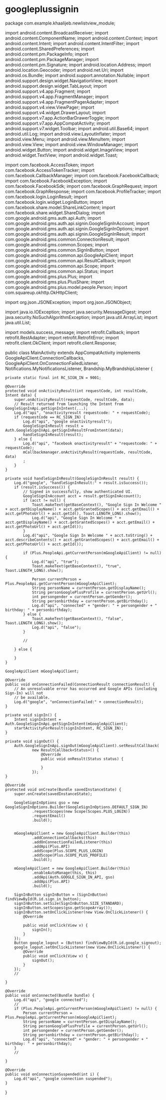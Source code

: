 # googleplussignin

package com.example.khaalijeb.newlistview_module;

import android.content.BroadcastReceiver;
import android.content.ComponentName;
import android.content.Context;
import android.content.Intent;
import android.content.IntentFilter;
import android.content.SharedPreferences;
import android.content.pm.PackageInfo;
import android.content.pm.PackageManager;
import android.content.pm.Signature;
import android.location.Address;
import android.location.Geocoder;
import android.net.Uri;
import android.os.Bundle;
import android.support.annotation.Nullable;
import android.support.design.widget.NavigationView;
import android.support.design.widget.TabLayout;
import android.support.v4.app.Fragment;
import android.support.v4.app.FragmentManager;
import android.support.v4.app.FragmentPagerAdapter;
import android.support.v4.view.ViewPager;
import android.support.v4.widget.DrawerLayout;
import android.support.v7.app.ActionBarDrawerToggle;
import android.support.v7.app.AppCompatActivity;
import android.support.v7.widget.Toolbar;
import android.util.Base64;
import android.util.Log;
import android.view.LayoutInflater;
import android.view.Menu;
import android.view.MenuItem;
import android.view.View;
import android.view.WindowManager;
import android.widget.Button;
import android.widget.ImageView;
import android.widget.TextView;
import android.widget.Toast;

import com.facebook.AccessToken;
import com.facebook.AccessTokenTracker;
import com.facebook.CallbackManager;
import com.facebook.FacebookCallback;
import com.facebook.FacebookException;
import com.facebook.FacebookSdk;
import com.facebook.GraphRequest;
import com.facebook.GraphResponse;
import com.facebook.ProfileTracker;
import com.facebook.login.LoginResult;
import com.facebook.login.widget.LoginButton;
import com.facebook.share.model.ShareLinkContent;
import com.facebook.share.widget.ShareDialog;
import com.google.android.gms.auth.api.Auth;
import com.google.android.gms.auth.api.signin.GoogleSignInAccount;
import com.google.android.gms.auth.api.signin.GoogleSignInOptions;
import com.google.android.gms.auth.api.signin.GoogleSignInResult;
import com.google.android.gms.common.ConnectionResult;
import com.google.android.gms.common.Scopes;
import com.google.android.gms.common.SignInButton;
import com.google.android.gms.common.api.GoogleApiClient;
import com.google.android.gms.common.api.ResultCallback;
import com.google.android.gms.common.api.Scope;
import com.google.android.gms.common.api.Status;
import com.google.android.gms.plus.Plus;
import com.google.android.gms.plus.PlusShare;
import com.google.android.gms.plus.model.people.Person;
import com.squareup.okhttp.OkHttpClient;

import org.json.JSONException;
import org.json.JSONObject;

import java.io.IOException;
import java.security.MessageDigest;
import java.security.NoSuchAlgorithmException;
import java.util.ArrayList;
import java.util.List;

import models.success_message;
import retrofit.Callback;
import retrofit.RestAdapter;
import retrofit.RetrofitError;
import retrofit.client.OkClient;
import retrofit.client.Response;


public class MainActivity extends AppCompatActivity implements GoogleApiClient.ConnectionCallbacks, GoogleApiClient.OnConnectionFailedListener, Notifications.MyNotificationsListener, Brandship.MyBrandshipListener {
  

    private static final int RC_SIGN_IN = 9001;

    @Override
    protected void onActivityResult(int requestCode, int resultCode, Intent data) {
        super.onActivityResult(requestCode, resultCode, data);
        // Result returned from launching the Intent from GoogleSignInApi.getSignInIntent(...);
        Log.d("api", "onactivityresult requestcode: " + requestCode);
        if (requestCode == RC_SIGN_IN) {
            Log.d("api", "google onactivityresult");
            GoogleSignInResult result = Auth.GoogleSignInApi.getSignInResultFromIntent(data);
            handleSignInResult(result);
        } else {
            Log.d("api", "facebook onactivityresult" + "requestcode: " + requestCode);
            mCallbackmanager.onActivityResult(requestCode, resultCode, data)
            ;
        }
    }

    private void handleSignInResult(GoogleSignInResult result) {
        Log.d("google", "handleSignInResult:" + result.isSuccess());
        if (result.isSuccess()) {
            // Signed in successfully, show authenticated UI.
            GoogleSignInAccount acct = result.getSignInAccount();
            if (acct != null) {
                Toast.makeText(getBaseContext(), "Google Sign In Welcome " + acct.getDisplayName() + acct.getGrantedScopes() + acct.getEmail() + acct.getPhotoUrl() + acct.getId(), Toast.LENGTH_LONG).show();
                Log.d("api", "Google Sign In Welcome " + acct.getDisplayName() + acct.getGrantedScopes() + acct.getEmail() + acct.getPhotoUrl() + acct.getId());
            }
            Log.d("api", "Google Sign In Welcome " + acct.toString() +  acct.describeContents() + acct.getGrantedScopes() + acct.getEmail() + acct.getPhotoUrl() + acct.getId());

            if (Plus.PeopleApi.getCurrentPerson(mGoogleApiClient) != null) {
                Log.d("api", "true");
                Toast.makeText(getBaseContext(), "true", Toast.LENGTH_LONG).show();

                Person currentPerson = Plus.PeopleApi.getCurrentPerson(mGoogleApiClient);
                String personName = currentPerson.getDisplayName();
                String personGooglePlusProfile = currentPerson.getUrl();
                int persongender = currentPerson.getGender();
                String personbirthday = currentPerson.getBirthday();
                Log.d("api", "connected" + "gender: " + persongender + " birthday: " + personbirthday);
            } else {
                Toast.makeText(getBaseContext(), "false", Toast.LENGTH_LONG).show();
                Log.d("api", "false");
            }

            //

        } else {

        }
    }

    GoogleApiClient mGoogleApiClient;

    @Override
    public void onConnectionFailed(ConnectionResult connectionResult) {
        // An unresolvable error has occurred and Google APIs (including Sign-In) will not
        // be available.
        Log.d("google", "onConnectionFailed:" + connectionResult);
    }

    private void signIn() {
        Intent signInIntent = Auth.GoogleSignInApi.getSignInIntent(mGoogleApiClient);
        startActivityForResult(signInIntent, RC_SIGN_IN);
    }

    private void signOut() {
        Auth.GoogleSignInApi.signOut(mGoogleApiClient).setResultCallback(
                new ResultCallback<Status>() {
                    @Override
                    public void onResult(Status status) {

                    }
                });
    }
    
    @Override
    protected void onCreate(Bundle savedInstanceState) {
        super.onCreate(savedInstanceState);

        GoogleSignInOptions gso = new GoogleSignInOptions.Builder(GoogleSignInOptions.DEFAULT_SIGN_IN)
                .requestScopes(new Scope(Scopes.PLUS_LOGIN))
                .requestEmail()
                .build();


        mGoogleApiClient = new GoogleApiClient.Builder(this)
                .addConnectionCallbacks(this)
                .addOnConnectionFailedListener(this)
                .addApi(Plus.API)
                .addScope(Plus.SCOPE_PLUS_LOGIN)
                .addScope(Plus.SCOPE_PLUS_PROFILE)
                .build();

        mGoogleApiClient = new GoogleApiClient.Builder(this)
                .enableAutoManage(this, this)
                .addApi(Auth.GOOGLE_SIGN_IN_API, gso)
                .addApi(Plus.API)
                .build();

        SignInButton signInButton = (SignInButton) findViewById(R.id.sign_in_button);
        signInButton.setSize(SignInButton.SIZE_STANDARD);
        signInButton.setScopes(gso.getScopeArray());
        signInButton.setOnClickListener(new View.OnClickListener() {
            @Override

            public void onClick(View v) {
                signIn();
            }
        });
        Button google_logout = (Button) findViewById(R.id.google_signout);
        google_logout.setOnClickListener(new View.OnClickListener() {
            @Override
            public void onClick(View v) {
                signOut();
            }
        });
        //

	}        

    @Override
    public void onConnected(Bundle bundle) {
        Log.d("api", "google connected");
        //
        if (Plus.PeopleApi.getCurrentPerson(mGoogleApiClient) != null) {
            Person currentPerson = Plus.PeopleApi.getCurrentPerson(mGoogleApiClient);
            String personName = currentPerson.getDisplayName();
            String personGooglePlusProfile = currentPerson.getUrl();
            int persongender = currentPerson.getGender();
            String personbirthday = currentPerson.getBirthday();
            Log.d("api", "connected" + "gender: " + persongender + " birthday: " + personbirthday);
        }
        //

    }

    @Override
    public void onConnectionSuspended(int i) {
        Log.d("api", "google connection suspended");
    }


}
